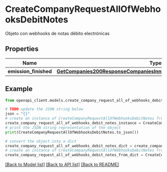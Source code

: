 # CreateCompanyRequestAllOfWebhooksDebitNotes

Objeto con webhooks de notas débito electrónicas

## Properties

Name | Type | Description | Notes
------------ | ------------- | ------------- | -------------
**emission_finished** | [**GetCompanies200ResponseCompaniesInnerWebhooksPayrollsEmissionFinished**](GetCompanies200ResponseCompaniesInnerWebhooksPayrollsEmissionFinished.md) |  | [optional] 

## Example

```python
from openapi_client.models.create_company_request_all_of_webhooks_debit_notes import CreateCompanyRequestAllOfWebhooksDebitNotes

# TODO update the JSON string below
json = "{}"
# create an instance of CreateCompanyRequestAllOfWebhooksDebitNotes from a JSON string
create_company_request_all_of_webhooks_debit_notes_instance = CreateCompanyRequestAllOfWebhooksDebitNotes.from_json(json)
# print the JSON string representation of the object
print(CreateCompanyRequestAllOfWebhooksDebitNotes.to_json())

# convert the object into a dict
create_company_request_all_of_webhooks_debit_notes_dict = create_company_request_all_of_webhooks_debit_notes_instance.to_dict()
# create an instance of CreateCompanyRequestAllOfWebhooksDebitNotes from a dict
create_company_request_all_of_webhooks_debit_notes_from_dict = CreateCompanyRequestAllOfWebhooksDebitNotes.from_dict(create_company_request_all_of_webhooks_debit_notes_dict)
```
[[Back to Model list]](../README.md#documentation-for-models) [[Back to API list]](../README.md#documentation-for-api-endpoints) [[Back to README]](../README.md)



